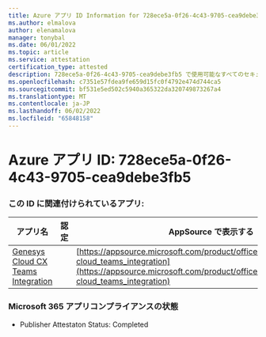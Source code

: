 ```yaml
---
title: Azure アプリ ID Information for 728ece5a-0f26-4c43-9705-cea9debe3fb5
ms.author: elmalova
author: elenamalova
manager: tonybal
ms.date: 06/01/2022
ms.topic: article
ms.service: attestation
certification_type: attested
description: 728ece5a-0f26-4c43-9705-cea9debe3fb5 で使用可能なすべてのセキュリティとコンプライアンス情報。
ms.openlocfilehash: c7351e57fdea9fe659d15fc0f4792e474d744ca5
ms.sourcegitcommit: bf531e5ed502c5940a365322da320749873267a4
ms.translationtype: MT
ms.contentlocale: ja-JP
ms.lasthandoff: 06/02/2022
ms.locfileid: "65848158"
---
```

# <a name="azure-app-id-728ece5a-0f26-4c43-9705-cea9debe3fb5"></a>Azure アプリ ID: 728ece5a-0f26-4c43-9705-cea9debe3fb5


### <a name="apps-associated-with-this-id"></a>この ID に関連付けられているアプリ:
| **アプリ名** | **認定** | **AppSource で表示する** |
|--------------|---------------|-----------------------|
| [Genesys Cloud CX Teams Integration](../forward/genesyslabs.genesys-cloud_teams_integration.md) |  | [https://appsource.microsoft.com/product/office/genesyslabs.genesys-cloud_teams_integration](https://appsource.microsoft.com/product/office/genesyslabs.genesys-cloud_teams_integration) |

### <a name="microsoft-365-app-compliance-status"></a>Microsoft 365 アプリコンプライアンスの状態
- Publisher Attestaton Status: Completed
